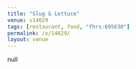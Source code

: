 ```yaml
---
title: "Slug & Lettuce"
venue: v14029
tags: [restaurant, food, "fhrs:695630"]
permalink: /v/14029/
layout: venue
---
```

null